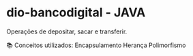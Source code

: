 # dio-bancodigital - JAVA
Operações de depositar, sacar e transferir.

📚 Conceitos utilizados:
Encapsulamento
Herança
Polimorfismo

